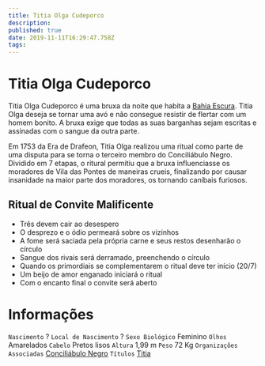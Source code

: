 ```yaml
---
title: Titia Olga Cudeporco
description: 
published: true
date: 2019-11-11T16:29:47.758Z
tags: 
---
```


<!-- SUBTITLE: Visão geral sobre Titia Olga Cudeporco -->

# Titia Olga Cudeporco
Titia Olga Cudeporco é uma bruxa da noite que habita a [Bahia Escura](http://localhost/lugares/plano-material/drafeon/sudeste-de-drafeon/bahia-escura#bahia-escura). Titia Olga deseja se tornar uma avó e não consegue resistir de flertar com um homem bonito. A bruxa exige que todas as suas barganhas sejam escritas e assinadas com o sangue da outra parte.

Em 1753 da Era de Drafeon, Titia Olga realizou uma ritual como parte de uma disputa para se torna o terceiro membro do Conciliábulo Negro. Dividido em 7 etapas, o ritural permitiu que a bruxa influenciasse os moradores de Vila das Pontes de maneiras crueis, finalizando por causar insanidade na maior parte dos moradores, os tornando canibais furiosos.

## Ritual de Convite Malificente
* Três devem cair ao desespero
* O desprezo e o ódio permeará sobre os vizinhos
* A fome será saciada pela própria carne e seus restos desenharão o círculo
* Sangue dos rivais será derramado, preenchendo o círculo
* Quando os primordiais se complementarem o ritual deve ter início (20/7)
* Um beijo de amor enganado iniciará o ritual
* Com o encanto final o convite será aberto

# Informações
`Nascimento` ?
`Local de Nascimento` ?
`Sexo Biológico` Feminino
`Olhos` Amarelados
`Cabelo` Pretos lisos
`Altura` 1,99 m
`Peso` 72 Kg
`Organizações Associadas` [Conciliábulo Negro](http://localhost/faccoes/faccoes-independentes/conciliabulo-negro#conciliabulo-negro)
`Títulos` [Titia](http://)


